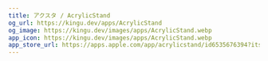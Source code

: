 ```yaml
---
title: アクスタ / AcrylicStand
og_url: https://kingu.dev/apps/AcrylicStand
og_image: https://kingu.dev/images/apps/AcrylicStand.webp
app_icon: https://kingu.dev/images/apps/AcrylicStand.webp
app_store_url: https://apps.apple.com/app/acrylicstand/id6535676394?itsct=apps_box_link&itscg=30200
---
```

